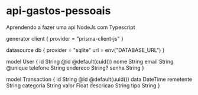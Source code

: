 # api-gastos-pessoais
Aprendendo a fazer uma api NodeJs com Typescript

generator client {
  provider = "prisma-client-js"
}

datasource db {
  provider = "sqlite"
  url      = env("DATABASE_URL")
}

model User {
  id       String  @id @default(cuid())
  nome     String
  email    String  @unique
  telefone String
  endereco String?
  senha    String
}

model Transaction {
  id        String   @id @default(uuid())
  data      DateTime
  remetente String
  categoria String
  valor     Float
  descricao String
  tipo      String
}